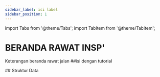 ```yaml
---
sidebar_label: isi label
sidebar_position: 1
---
```


import Tabs from '@theme/Tabs';
import TabItem from '@theme/TabItem';

# BERANDA RAWAT INSP'
Keterangan beranda rawat jalan
<Tabs>
<TabItem value="Tutorial" label="Tutorial" default>
##isi dengan tutorial

</TabItem>
<TabItem value="Struktur" label="Struktur">
## Struktur Data
</TabItem>
</Tabs>
